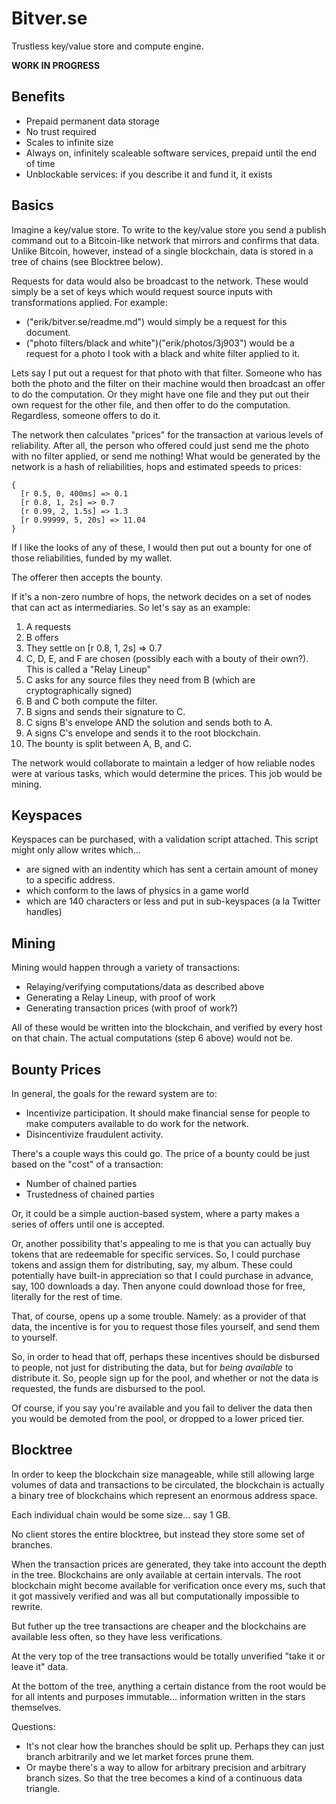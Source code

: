 Bitver.se
=========

Trustless key/value store and compute engine.

**WORK IN PROGRESS**


Benefits
--------

* Prepaid permanent data storage
* No trust required
* Scales to infinite size
* Always on, infinitely scaleable software services, prepaid until the end of time
* Unblockable services: if you describe it and fund it, it exists


Basics
------

Imagine a key/value store. To write to the key/value store you send a publish command out to a Bitcoin-like network that mirrors and confirms that data. Unlike Bitcoin, however, instead of a single blockchain, data is stored in a tree of chains (see Blocktree below).

Requests for data would also be broadcast to the network. These would simply be a set of keys which would request source inputs with transformations applied. For example:

* ("erik/bitver.se/readme.md") would simply be a request for this document.
* ("photo filters/black and white")("erik/photos/3j903") would be a request for a photo I took with a black and white filter applied to it.

Lets say I put out a request for that photo with that filter. Someone who has both the photo and the filter on their machine would then broadcast an offer to do the computation. Or they might have one file and they put out their own request for the other file, and then offer to do the computation. Regardless, someone offers to do it.

The network then calculates "prices" for the transaction at various levels of reliability. After all, the person who offered could just send me the photo with no filter applied, or send me nothing! What would be generated by the network is a hash of reliabilities, hops and estimated speeds to prices:

    {
      [r 0.5, 0, 400ms] => 0.1
      [r 0.8, 1, 2s] => 0.7
      [r 0.99, 2, 1.5s] => 1.3
      [r 0.99999, 5, 20s] => 11.04
    }

If I like the looks of any of these, I would then put out a bounty for one of those reliabilities, funded by my wallet. 

The offerer then accepts the bounty. 

If it's a non-zero numbre of hops, the network decides on a set of nodes that can act as intermediaries. So let's say as an example:

1. A requests
2. B offers
3. They settle on [r 0.8, 1, 2s] => 0.7
4. C, D, E, and F are chosen (possibly each with a bouty of their own?). This is called a "Relay Lineup"
5. C asks for any source files they need from B (which are cryptographically signed)
6. B and C both compute the filter. 
7. B signs and sends their signature to C.
8. C signs B's envelope AND the solution and sends both to A.
9. A signs C's envelope and sends it to the root blockchain.
10. The bounty is split between A, B, and C.

The network would collaborate to maintain a ledger of how reliable nodes were at various tasks, which would determine the prices. This job would be mining.


Keyspaces
---------

Keyspaces can be purchased, with a validation script attached. This script might only allow writes which...

* are signed with an indentity which has sent a certain amount of money to a specific address.
* which conform to the laws of physics in a game world
* which are 140 characters or less and put in sub-keyspaces (a la Twitter handles)


Mining
------

Mining would happen through a variety of transactions:

* Relaying/verifying computations/data as described above
* Generating a Relay Lineup, with proof of work
* Generating transaction prices (with proof of work?)

All of these would be written into the blockchain, and verified by every host on that chain. The actual computations (step 6 above) would not be.


Bounty Prices
-------------

In general, the goals for the reward system are to:

* Incentivize participation. It should make financial sense for people to make computers available to do work for the network.
* Disincentivize fraudulent activity. 

There's a couple ways this could go. The price of a bounty could be just based on the "cost" of a transaction:

* Number of chained parties
* Trustedness of chained parties

Or, it could be a simple auction-based system, where a party makes a series of offers until one is accepted.

Or, another possibility that's appealing to me is that you can actually buy tokens that are redeemable for specific services. So, I could purchase tokens and assign them for distributing, say, my album. These could potentially have built-in appreciation so that I could purchase in advance, say, 100 downloads a day. Then anyone could download those for free, literally for the rest of time.

That, of course, opens up a some trouble. Namely: as a provider of that data, the incentive is for you to request those files yourself, and send them to yourself.

So, in order to head that off, perhaps these incentives should be disbursed to people, not just for distributing the data, but for *being available* to distribute it.  So, people sign up for the pool, and whether or not the data is requested, the funds are disbursed to the pool.

Of course, if you say you're available and you fail to deliver the data then you would be demoted from the pool, or dropped to a lower priced tier.


Blocktree
---------

In order to keep the blockchain size manageable, while still allowing large volumes of data and transactions to be circulated, the blockchain is actually a binary tree of blockchains which represent an enormous address space. 

Each individual chain would be some size... say 1 GB.

No client stores the entire blocktree, but instead they store some set of branches.

When the transaction prices are generated, they take into account the depth in the tree. Blockchains are only available at certain intervals. The root blockchain might become available for verification once every ms, such that it got massively verified and was all but computationally impossible to rewrite.

But futher up the tree transactions are cheaper and the blockchains are available less often, so they have less verifications.

At the very top of the tree transactions would be totally unverified "take it or leave it" data.

At the bottom of the tree, anything a certain distance from the root would be for all intents and purposes immutable... information written in the stars themselves.

Questions:

* It's not clear how the branches should be split up. Perhaps they can just branch arbitrarily and we let market forces prune them. 
* Or maybe there's a way to allow for arbitrary precision and arbitrary branch sizes. So that the tree becomes a kind of a continuous data triangle.